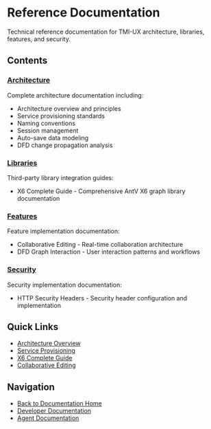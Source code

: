 # Reference Documentation

Technical reference documentation for TMI-UX architecture, libraries, features, and security.

## Contents

### [Architecture](architecture/)
Complete architecture documentation including:
- Architecture overview and principles
- Service provisioning standards
- Naming conventions
- Session management
- Auto-save data modeling
- DFD change propagation analysis

### [Libraries](libraries/)
Third-party library integration guides:
- X6 Complete Guide - Comprehensive AntV X6 graph library documentation

### [Features](features/)
Feature implementation documentation:
- Collaborative Editing - Real-time collaboration architecture
- DFD Graph Interaction - User interaction patterns and workflows

### [Security](security/)
Security implementation documentation:
- HTTP Security Headers - Security header configuration and implementation

## Quick Links

- [Architecture Overview](architecture/overview.md)
- [Service Provisioning](architecture/service-provisioning.md)
- [X6 Complete Guide](libraries/x6-complete-guide.md)
- [Collaborative Editing](features/collaborative-editing.md)

## Navigation

- [Back to Documentation Home](../)
- [Developer Documentation](../developer/)
- [Agent Documentation](../agent/)